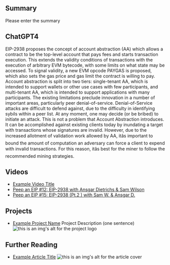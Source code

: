 ## Summary

Please enter the summary

## ChatGPT4

EIP-2938 proposes the concept of account abstraction (AA) which allows a contract to be the top-level account that pays fees and starts transaction execution. This extends the validity conditions of transactions with the execution of arbitrary EVM bytecode, with some limits on what state may be accessed. To signal validity, a new EVM opcode PAYGAS is proposed, which also sets the gas price and gas limit the contract is willing to pay. Account abstraction is split into two tiers: single-tenant AA, which is intended to support wallets or other use cases with few participants, and multi-tenant AA, which is intended to support applications with many participants. The existing limitations preclude innovation in a number of important areas, particularly peer denial-of-service. Denial-of-Service attacks are difficult to defend against, due to the difficulty in identifying sybils within a peer list. At any moment, one may decide (or be bribed) to initiate an attack. This is not a problem that Account Abstraction introduces. It can be accomplished against existing clients today by inundating a target with transactions whose signatures are invalid. However, due to the increased allotment of validation work allowed by AA, itâs important to bound the amount of computation an adversary can force a client to expend with invalid transactions. For this reason, itâs best for the miner to follow the recommended mining strategies.

## Videos

- [Example Video Title](https://www.youtube.com/watch?v=TDGq4aeevgY)
- [Peep an EIP #12: EIP-2938 with Ansgar Dietrichs & Sam Wilson](https://www.youtube.com/watch?v=HvZd6z2YdZs&list=PL4cwHXAawZxqu0PKKyMzG_3BJV_xZTi1F&index=101)
- [Peep an EIP #15: EIP-2938 (Pt.2 ) with Sam W. & Ansgar D.](https://www.youtube.com/watch?v=Xoc4q1nJzsU&list=PL4cwHXAawZxqu0PKKyMzG_3BJV_xZTi1F&index=98)

## Projects

- [Example Project Name](https://xxxx.xxx/xxxxx) Project Description (one sentence) ![this is an img's alt for the project logo](https://xxxx.xxx/project-logo.xxx)

## Further Reading

- [Example Article Title](https://xxxx.xxx/xxxxx) ![this is an img's alt for the article cover](https://xxxx.xxx/article-cover.xxx)
